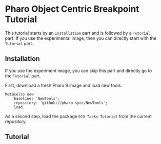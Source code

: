 # Pharo Object Centric Breakpoint Tutorial

This tutorial starts by an `Installation` part and is followed by a `Tutorial` part.
If you use the experimental image, then you can directly start with the `Tutorial` part.

## Installation

If you use the experiment image, you can skip this part and directly go to the `Tutorial` part.

First, download a fresh Pharo 9 image and load new tools:
```Smalltalk
Metacello new
    baseline: 'NewTools';
    repository: 'github://pharo-spec/NewTools';
    load.
```
As a second step, load the package `OCD-Tasks-Tutorial` from the current repository.

## Tutorial 
